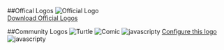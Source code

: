 ##Offical Logos
![Official Logo](http://nodejs.org/logos/nodejs.png)  
[Download Official Logos](http://nodejs.org/logos/)

##Community Logos
![Turtle](http://substack.net/images/node_turtle.png)
![Comic](https://lh5.googleusercontent.com/-l7XvZDcXraw/TiB6n4OVGnI/AAAAAAAAAuo/4VH3SSTCEBQ/nodejs.png)
![javascripty](http://homepage.mac.com/jorgechamorro/node/nodejsLogoA.png)
[Configure this logo](http://homepage.mac.com/jorgechamorro/node/nodeLogoAnimado.html)
![javascripty](http://homepage.mac.com/jorgechamorro/node/nodejsLogoB.png)

